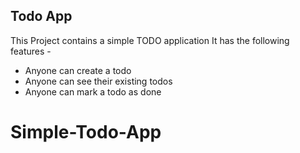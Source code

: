## Todo App

This Project contains a simple TODO application
It has the following features -

- Anyone can create a todo
- Anyone can see their existing todos
- Anyone can mark a todo as done
# Simple-Todo-App
